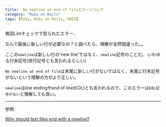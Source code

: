 ```yaml
---
title:  No newline at end of fileエラーについて
category: "Ruby on Rails"
tags: [Ruby, Ruby on Rails, UNIX]
---
```


毎回Lintチェックで怒られたエラー..

なんで最後に新しい行が必要なの？と調べたら、理解が全然間違った。。


ここの`newline`は新しい行の'new line'ではなく、`newline`記号のことだ。
いわゆる行末記号(改行記号とも言われるらしい)

`No newline at end of file`は末尾に新しい行がないではなく、末尾に行末記号がないという理解の方がより正しい。

`newline`はline endingやend of line(EOL)とも言われるので、このエラーは`EOL記号がない`と理解しても良い。

---
参照:

[Why should text files end with a newline?](https://stackoverflow.com/questions/729692/why-should-text-files-end-with-a-newline)
